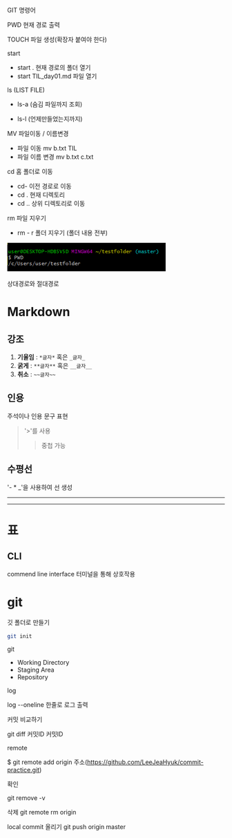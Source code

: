 GIT 명령어

PWD 현재 경로 출력

TOUCH 파일 생성(확장자 붙여야 한다)

start
- start . 현재 경로의 폴더 열기
- start TIL_day01.md 파일 열기


ls (LIST FILE)

- ls-a (숨김 파일까지 조회)

- ls-l (언제만들었는지까지)

MV 파일이동 / 이름변경  

- 파일 이동 mv b.txt TIL
- 파일 이름 변경 mv b.txt c.txt

cd 홈 폴더로 이동

- cd- 이전 경로로 이동
- cd . 현재 디렉토리
- cd .. 상위 디렉토리로 이동

rm 파일 지우기

- rm - r 폴더 지우기 (폴더 내용 전부)


![image-20221001163354111](../../images/TIL_day01/image-20221001163354111.png)



상대경로와 절대경로

# Markdown

## 강조
1. **기울임** : `*글자*` 혹은 `_글자_`
2. **굵게** : `**글자**` 혹은 `__글자__`
3. **취소** : `~~글자~~`

## 인용
주석이나 인용 문구 표현
> '>'를 사용
> > 중첩 가능
> >
> > 



## 수평선

'- * _'을 사용하여 선 생성

***********
___________



# 표



## CLI

commend line interface
터미널을 통해 상호작용



# git

깃 폴더로 만들기

```bash
git init
```

git

- Working Directory
- Staging Area
- Repository





log 

log --oneline 한줄로 로그 출력



커밋 비교하기 

git diff 커밋ID 커밋ID



remote

$ git remote add origin 주소(https://github.com/LeeJeaHyuk/commit-practice.git)

확인

git remove -v

삭제
git remote rm origin


local commit 올리기
git push origin master

